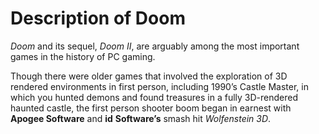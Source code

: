 # Description of Doom

*Doom* and its sequel, *Doom II*, are
arguably among the most important
games in the history of PC gaming.

Though there were older games that
involved the exploration of 3D
rendered environments in first
person, including 1990’s Castle
Master, in which you hunted demons
and found treasures in a fully
3D-rendered haunted castle, the first
person shooter boom began in earnest
with **Apogee Software** and **id**
**Software’s** smash hit *Wolfenstein 3D*.
